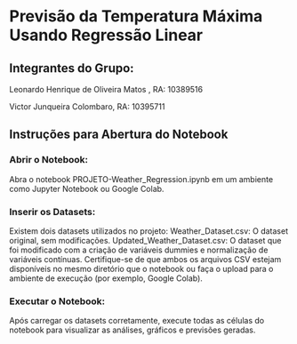 # Previsão da Temperatura Máxima Usando Regressão Linear
## Integrantes do Grupo:
Leonardo Henrique de Oliveira Matos , RA: 10389516

Victor Junqueira Colombaro, RA: 10395711

## Instruções para Abertura do Notebook
### Abrir o Notebook:

Abra o notebook PROJETO-Weather_Regression.ipynb em um ambiente como Jupyter Notebook ou Google Colab.
### Inserir os Datasets:

Existem dois datasets utilizados no projeto:
Weather_Dataset.csv: O dataset original, sem modificações.
Updated_Weather_Dataset.csv: O dataset que foi modificado com a criação de variáveis dummies e normalização de variáveis contínuas.
Certifique-se de que ambos os arquivos CSV estejam disponíveis no mesmo diretório que o notebook ou faça o upload para o ambiente de execução (por exemplo, Google Colab).

### Executar o Notebook:

Após carregar os datasets corretamente, execute todas as células do notebook para visualizar as análises, gráficos e previsões geradas.
